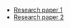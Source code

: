 - [Research paper 1](https://makefishingfair.org/papers1)
- [Research paper 2](https://makefishingfair.org/papers2)
